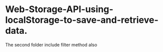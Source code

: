 # Web-Storage-API-using-localStorage-to-save-and-retrieve-data.

The second folder include filter method also
